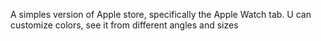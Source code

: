A simples version of Apple store, specifically the Apple Watch tab. U can customize colors, see it from different angles and sizes
